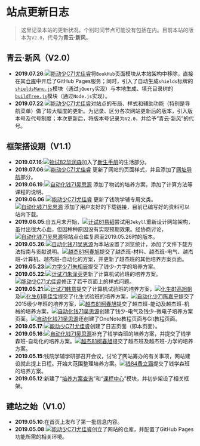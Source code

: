 # 站点更新日志

> 这里记录本站的更新状况，个别时间节点可能没有包括在内。目前本站的版本为`V2.0`，代号为**青云·新风**。

## 青云·新风（V2.0）
- **2019.07.26**:[![能动少C71尤佳睿](person)](@xjtu-blacksmith)将`BookHub`页面模块从本站架构中移除，直接在其[仓库](https://github.com/qyxf/BookHub/)中开启了GitHub Pages服务；同时，引入了自动生成`shields`标牌的[`shieldsManu.js`](https://github.com/qyxf/qyxf.github.io/blob/master/assets/js/shieldsManu.js)模块（通过`jQuery`实现）与本地生成、填充目录树的[`buildTree.js`](https://github.com/qyxf/BookHub/blob/master/buildTree.js)模块（通过`Node.js`实现）。
- **2019.07.22**:[![能动少C71尤佳睿](person)](@xjtu-blacksmith)对站点的布局、样式和辅助功能（特别是导航菜单）做了较大幅度的更新。为记录、区分各次网站更新后的版本，引入版本号及代号制度；本次更新后，将版本号记录为`V2.0`，并给予“青云·新风”的代号。

## 框架搭设期（V1.1）
- **2019.07.16**:[![物试82华润森](person)](@RunsenHua)加入了[新生手册](/intro/)的生活部分。
- **2019.07.06**:[![能动少C71尤佳睿](person)](@xjtu-blacksmith) 更新了网站的页面样式，并且添加了[网址导航](/others/navigator)部分。
- **2019.06.19**:[![自动化钱71吴思源](person)](@edmundwsy) 添加了物试的培养方案，添加了计算方法等课程的说明。
- **2019.06.06**:[![能动少C71尤佳睿](person)](@xjtu-blacksmith) 更新了钱院学辅专用文类。[![自动化钱71吴思源](person)](@edmundwsy) 添加了用户友好的下载链接，目前已编写好的资料可以站内下载。
- **2019.06.05**:自五月末开始，[![计试81易韬](person)](@NODDeeVan)尝试用`Jekyll`重新设计网站架构，虽付出很大心血，但因种种原因没有实现预期效果。经协商讨论，[![自动化钱71吴思源](person)](@edmundwsy)将站点仓库复原至2019.05.26时的版本。
- **2019.05.26**:[![自动化钱71吴思源](person)](@edmundwsy)为本站设置了浏览统计，添加了文件下载方法指南与贡献说明。[![越杰81柯春旭](person)](@kechunxu)提交了越杰班-材料、越杰班-电气、越杰班-计算机、越杰班-自动化的方案，并更新了越杰班的其他培养方案页面。
- **2019.05.23**:[![力学少71朱相辰](person)](@loganzhucn)提交了钱少-力学的培养方案。
- **2019.05.22**:[![计试71朱泽荧](person)](@zzylol)更新了计算机试验班的培养方案。[![能动少C71尤佳睿](person)](@xjtu-blacksmith)修正了若干页面上的样式问题。
- **2019.05.21**:[![计试71韩意](person)](@ApproachingScience)提交了计算机试验班的培养方案，[![化生81高旭帆](person)](@gxf1212)及[![化生61李佳宝](person)](@niwakoki)提交了化生试验班的培养方案，[![自动化少71陈嘉宁](person)](@cjn1122334)提交了2015级少年班的培养方案，[![越杰81柯春旭](person)](@kechunxu)提交了越杰班-能动及越杰班-机械的培养方案，[![自动化钱71吴思源](person)](@edmundwsy)创建了钱少-电气及钱少-微电子培养方案页面。[![自动化钱71吴思源](person)](@edmundwsy)还创建了OneNote教程页面与Git教程页面。
- **2019.05.17**:[![能动少C71尤佳睿](person)](@xjtu-blacksmith)创建了日志页面（即本页面）。
- **2019.05.16**:[![自动化钱71吴思源](person)](@edmundwsy)补充了钱学森班的培养方案，并提交了钱学森班-自动化的培养方案。[![越杰81柯春旭](person)](@kechunxu)提交了越杰班及越杰班-力学的培养方案。
- **2019.05.15**:钱院学辅学研部召开会议，讨论了网站筹办的有关事项，网站建设就此提上日程。开始大范围整理培养方案。[![钱84费立涵](person)](@a05323749033)提交了钱学森班的培养方案。
- **2019.05.12**:新建了“[培养方案查询](/program/)”和“[课程中心](/course/)”模块，并初步架设了相关框架。

## 建站之始（V1.0）
- **2019.05.10**:在首页上发布了第一批信息内容。
- **2019.05.08**:[![能动少C71尤佳睿](person)](@xjtu-blacksmith)创立了网站的仓库，并配置了GitHub Pages功能所需的相关环境。
